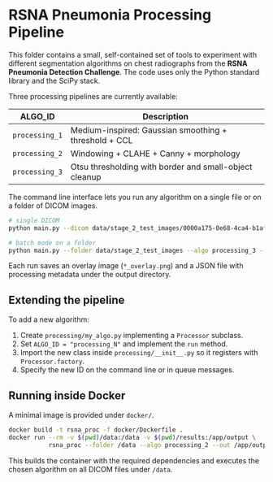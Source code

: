 # RSNA Pneumonia Processing Pipeline

This folder contains a small, self-contained set of tools to experiment with different segmentation algorithms on chest radiographs from the **RSNA Pneumonia Detection Challenge**.  The code uses only the Python standard library and the SciPy stack.

Three processing pipelines are currently available:

| ALGO_ID       | Description                                              |
|---------------|----------------------------------------------------------|
| `processing_1` | Medium-inspired: Gaussian smoothing + threshold + CCL   |
| `processing_2` | Windowing + CLAHE + Canny + morphology                  |
| `processing_3` | Otsu thresholding with border and small-object cleanup  |

The command line interface lets you run any algorithm on a single file or on a folder of DICOM images.

```bash
# single DICOM
python main.py --dicom data/stage_2_test_images/0000a175-0e68-4ca4-b1af-167204a7e0bc.dcm --algo processing_1

# batch mode on a folder
python main.py --folder data/stage_2_test_images --algo processing_3 --out results
```

Each run saves an overlay image (`*_overlay.png`) and a JSON file with processing metadata under the output directory.

## Extending the pipeline

To add a new algorithm:

1. Create `processing/my_algo.py` implementing a `Processor` subclass.
2. Set `ALGO_ID = "processing_N"` and implement the `run` method.
3. Import the new class inside `processing/__init__.py` so it registers with `Processor.factory`.
4. Specify the new ID on the command line or in queue messages.

## Running inside Docker

A minimal image is provided under `docker/`.

```bash
docker build -t rsna_proc -f docker/Dockerfile .
docker run --rm -v $(pwd)/data:/data -v $(pwd)/results:/app/output \
           rsna_proc --folder /data --algo processing_2 --out /app/output
```

This builds the container with the required dependencies and executes the chosen algorithm on all DICOM files under `/data`.